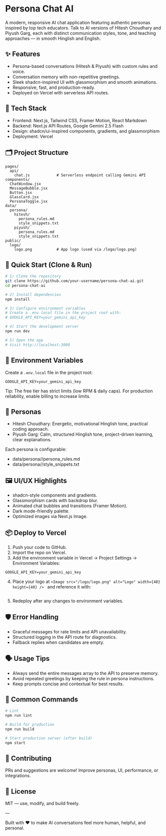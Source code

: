 # Persona Chat AI

A modern, responsive AI chat application featuring authentic personas inspired by top tech educators. Talk to AI versions of Hitesh Choudhary and Piyush Garg, each with distinct communication styles, tone, and teaching approaches — in smooth Hinglish and English.

## ✨ Features
- Persona-based conversations (Hitesh & Piyush) with custom rules and voice.
- Conversation memory with non-repetitive greetings.
- Sleek shadcn-inspired UI with glassmorphism and smooth animations.
- Responsive, fast, and production-ready.
- Deployed on Vercel with serverless API routes.

## 🧠 Tech Stack
- Frontend: Next.js, Tailwind CSS, Framer Motion, React Markdown
- Backend: Next.js API Routes, Google Gemini 2.5 Flash
- Design: shadcn/ui-inspired components, gradients, and glassmorphism
- Deployment: Vercel

## 🗂️ Project Structure
```
pages/
  api/
    chat.js            # Serverless endpoint calling Gemini API
components/
  ChatWindow.jsx
  MessageBubble.jsx
  Button.jsx
  GlassCard.jsx
  PersonaToggle.jsx
data/
  persona/
    hitesh/
      persona_rules.md
      style_snippets.txt
    piyush/
      persona_rules.md
      style_snippets.txt
public/
  logo/
    logo.png           # App logo (used via /logo/logo.png)
```

## 🚀 Quick Start (Clone & Run)

```bash
# 1) Clone the repository
git clone https://github.com/your-username/persona-chat-ai.git
cd persona-chat-ai

# 2) Install dependencies
npm install

# 3) Configure environment variables
# Create a .env.local file in the project root with:
# GOOGLE_API_KEY=your_gemini_api_key

# 4) Start the development server
npm run dev

# 5) Open the app
# Visit http://localhost:3000
```

## 🔐 Environment Variables
Create a `.env.local` file in the project root:
```
GOOGLE_API_KEY=your_gemini_api_key
```
Tip: The free tier has strict limits (low RPM & daily caps). For production reliability, enable billing to increase limits.

## 🧩 Personas
- Hitesh Choudhary: Energetic, motivational Hinglish tone, practical coding approach.
- Piyush Garg: Calm, structured Hinglish tone, project-driven learning, clear explanations.

Each persona is configurable:
- data/persona//persona_rules.md  
- data/persona//style_snippets.txt

## 🖼️ UI/UX Highlights
- shadcn-style components and gradients.
- Glassmorphism cards with backdrop blur.
- Animated chat bubbles and transitions (Framer Motion).
- Dark mode-friendly palette.
- Optimized images via Next.js Image.

## 📦 Deploy to Vercel
1) Push your code to GitHub.  
2) Import the repo on Vercel.  
3) Add the environment variable in Vercel → Project Settings → Environment Variables:
```
GOOGLE_API_KEY=your_gemini_api_key
```
4) Place your logo at `<Image src="/logo/logo.png" alt="Logo" width={40} height={40} />
` and reference it with:
```

```
5) Redeploy after any changes to environment variables.

## 🛡️ Error Handling
- Graceful messages for rate limits and API unavailability.
- Structured logging in the API route for diagnostics.
- Fallback replies when candidates are empty.

## 🗣️ Usage Tips
- Always send the entire messages array to the API to preserve memory.
- Avoid repeated greetings by keeping the rule in persona instructions.
- Keep prompts concise and contextual for best results.

## 🧰 Common Commands
```bash
# Lint
npm run lint

# Build for production
npm run build

# Start production server (after build)
npm start
```

## 🤝 Contributing
PRs and suggestions are welcome! Improve personas, UI, performance, or integrations.

## 📄 License
MIT — use, modify, and build freely.

—

Built with ❤️ to make AI conversations feel more human, helpful, and personal.
